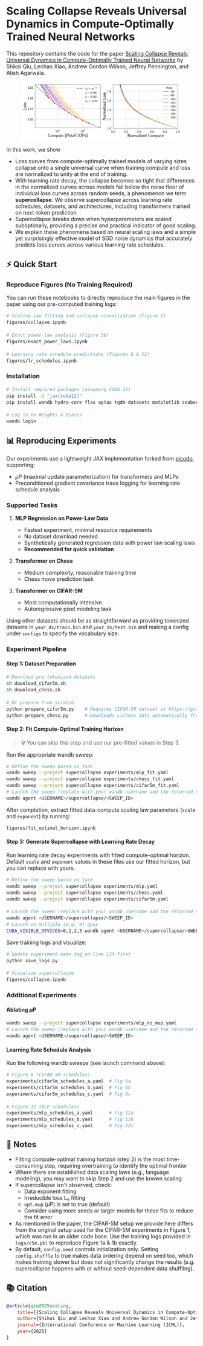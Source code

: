 # Scaling Collapse Reveals Universal Dynamics in Compute-Optimally Trained Neural Networks

This repository contains the code for the paper [Scaling Collapse Reveals Universal Dynamics in Compute-Optimally Trained Neural Networks](https://arxiv.org/abs/2507.02119) by Shikai Qiu, Lechao Xiao, Andrew Gordon Wilson, Jeffrey Pennington, and Atish Agarwala.

<figure>
  <img src="./fig.png" alt="Scaling collapse visualization">
</figure>

In this work, we show
- Loss curves from compute-optimally trained models of varying sizes collapse onto a single universal curve when training compute and loss are normalized to unity at the end of training. 
- With learning rate decay, the collapse becomes so tight that differences in the normalized curves across models fall below the noise floor of individual loss curves across random seeds, a phenomenon we term **supercollapse**. We observe supercollapse across learning rate schedules, datasets, and architectures, including transformers trained on next-token prediction
- Supercollapse breaks down when hyperparameters are scaled suboptimally, providing a precise and practical indicator of good scaling. 
- We explain these phenomena based on neural scaling laws and a simple yet surprisingly effective model of SGD noise dynamics that accurately predicts loss curves across various learning rate schedules.

## ⚡ Quick Start

### Reproduce Figures (No Training Required)

You can run these notebooks to directly reproduce the main figures in the paper using our pre-computed training logs:

```bash
# Scaling law fitting and collapse visualization (Figure 1)
figures/collapse.ipynb

# Exact power-law analysis (Figure 5b)
figures/exact_power_laws.ipynb

# Learning rate schedule predictions (Figures 6 & 12)
figures/lr_schedules.ipynb
```

### Installation

```bash
# Install required packages (assuming CUDA 12)
pip install -U "jax[cuda12]"
pip install wandb hydra-core flax optax tqdm datasets matplotlib seaborn

# Log in to Weights & Biases
wandb login
```

## 📊 Reproducing Experiments

Our experiments use a lightweight JAX implementation forked from [picodo](https://github.com/martin-marek/picodo), supporting:
- $\mu\text{P}$ (maximal update parameterization) for transformers and MLPs
- Preconditioned gradient covariance trace logging for learning rate schedule analysis

### Supported Tasks

1. **MLP Regression on Power-Law Data**
   - Fastest experiment, minimal resource requirements
   - No dataset download needed
   - Synthetically generated regression data with power law scaling laws
   - **Recommended for quick validation**

2. **Transformer on Chess**
   - Medium complexity, reasonable training time
   - Chess move prediction task

3. **Transformer on CIFAR-5M**
   - Most computationally intensive
   - Autoregressive pixel modeling task

Using other datasets should be as straightforward as providing tokenized datasets in `your_ds/train.bin` and `your_ds/test.bin` and making a config under `configs` to specify the vocabulary size.

### Experiment Pipeline

#### Step 1: Dataset Preparation

```bash
# Download pre-tokenized datasets
sh download_cifar5m.sh
sh download_chess.sh

# Or prepare from scratch
python prepare_cifar5m.py    # Requires CIFAR-5M dataset at https://github.com/preetum/cifar5m
python prepare_chess.py      # Downloads Lichess data automatically from huggingface
```

#### Step 2: Fit Compute-Optimal Training Horizon

> **💡** You can skip this step and use our pre-fitted values in Step 3.

Run the appropriate wandb sweep:
```bash
# Define the sweep based on task
wandb sweep --project supercollapse experiments/mlp_fit.yaml
wandb sweep --project supercollapse experiments/chess_fit.yaml
wandb sweep --project supercollapse experiments/cifar5m_fit.yaml
# Launch the sweep (replace with your wandb username and the returned sweep id)
wandb agent <USERNAME>/supercollapse/<SWEEP_ID>
```

After completion, extract fitted data-compute scaling law parameters (`scale` and `exponent`) by running:
```bash
figures/fit_optimal_horizon.ipynb
```

#### Step 3: Generate Supercollapse with Learning Rate Decay
Run learning rate decay experiments with fitted compute-optimal horizon. Default `scale` and `exponent` values in these files use our fitted horizon, but you can replace with yours.
```bash
# Define the sweep based on task
wandb sweep --project supercollapse experiments/mlp.yaml
wandb sweep --project supercollapse experiments/chess.yaml
wandb sweep --project supercollapse experiments/cifar5m.yaml

# Launch the sweep (replace with your wandb username and the returned sweep id)
wandb agent <USERNAME>/supercollapse/<SWEEP_ID>
# Launch on multiple (e.g. 4) gpus
CUDA_VISIBLE_DEVICES=0,1,2,3 wandb agent <USERNAME>/supercollapse/<SWEEP_ID>
```

Save training logs and visualize:
```bash
# Update experiment name tag on line 123 first
python save_logs.py

# Visualize supercollapse
figures/collapse.ipynb
```

### Additional Experiments

#### Ablating $\mu\text{P}$
```bash
wandb sweep --project supercollapse experiments/mlp_no_mup.yaml
# Launch the sweep (replace with your wandb username and the returned sweep id)
wandb agent <USERNAME>/supercollapse/<SWEEP_ID>
```

#### Learning Rate Schedule Analysis
Run the following wandb sweeps (see launch command above):
```bash
# Figure 6 (CIFAR-5M schedules)
experiments/cifar5m_schedules_a.yaml  # Fig 6a
experiments/cifar5m_schedules_b.yaml  # Fig 6b
experiments/cifar5m_schedules_c.yaml  # Fig 6c

# Figure 12 (MLP schedules)
experiments/mlp_schedules_a.yaml      # Fig 12a
experiments/mlp_schedules_b.yaml      # Fig 12b
experiments/mlp_schedules_c.yaml      # Fig 12c
```

## 📝 Notes

- Fitting compute-optimal training horizon (step 2) is the most time-consuming step, requiring overtraining to identify the optimal frontier
- Where there are established data scaling laws (e.g., language modeling), you may want to skip Step 2 and use the known scaling
- If supercollapse isn't observed, check:
  - Data exponent fitting
  - Irreducible loss L₀ fitting
  - `opt.mup` ($\mu\text{P}$) is set to true (default)
  - Consider using more seeds or larger models for these fits to reduce the fit error
- As mentioned in the paper, the CIFAR-5M setup we provide here differs from the original setup used for the CIFAR-5M experiments in Figure 1, which was run in an older code base. Use the training logs provided in `logs/c5m.pkl` to reproduce Figure 1a & 1b exactly.
- By default, `config.seed` controls initialization only. Setting `config.shuffle` to true makes data ordering depend on seed too, which makes training slower but does not significantly change the results (e.g. supercollapse happens with or without seed-dependent data shuffling).

## 📚 Citation

```bibtex
@article{qiu2025scaling,
    title={{Scaling Collapse Reveals Universal Dynamics in Compute-Optimally Trained Neural Networks}},
    author={Shikai Qiu and Lechao Xiao and Andrew Gordon Wilson and Jeffrey Pennington and Atish Agarwala},
    journal={International Conference on Machine Learning (ICML)},
    year={2025}
}
```